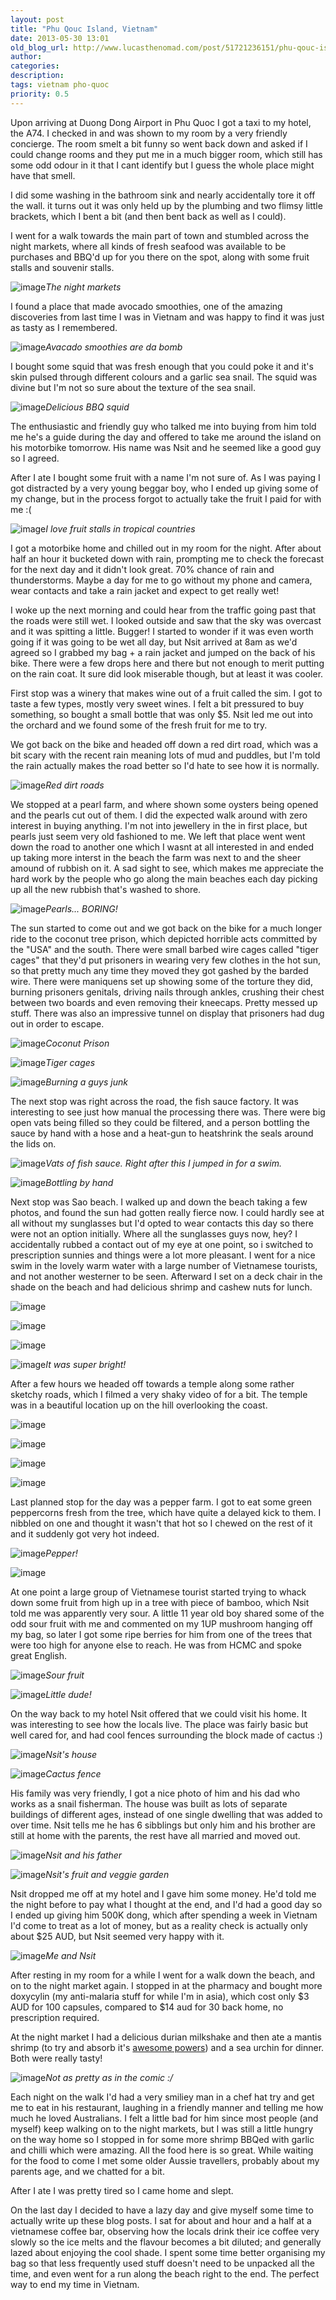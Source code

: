 ```yaml
---
layout: post
title: "Phu Qouc Island, Vietnam"
date: 2013-05-30 13:01
old_blog_url: http://www.lucasthenomad.com/post/51721236151/phu-qouc-island-vietnam
author:
categories:
description:
tags: vietnam pho-quoc
priority: 0.5
---
```


Upon arriving at Duong Dong Airport in Phu Quoc I got a taxi to my hotel, the A74. I checked in and was shown to my room by a very friendly concierge. The room smelt a bit funny so went back down and asked if I could change rooms and they put me in a much bigger room, which still has some odd odour in it that I cant identify but I guess the whole place might have that smell.

I did some washing in the bathroom sink and nearly accidentally tore it off the wall. it turns out it was only held up by the plumbing and two flimsy little brackets, which I bent a bit (and then bent back as well as I could).

<!-- more -->

I went for a walk towards the main part of town and stumbled across the night markets, where all kinds of fresh seafood was available to be purchases and BBQ'd up for you there on the spot, along with some fruit stalls and souvenir stalls.

<p class="flickr-image-container"><span class="polaroid"><img alt="image" src="http://media.tumblr.com/a244205bd4efddb9db28dd7b127fb0ce/tumblr_inline_mnkhc4W4ob1qz4rgp.jpg" /><em>The night markets</em></span></p>

I found a place that made avocado smoothies, one of the amazing discoveries from last time I was in Vietnam and was happy to find it was just as tasty as I remembered.

<p class="flickr-image-container"><span class="polaroid"><img alt="image" src="http://media.tumblr.com/1cafd4d42f7809e636f3b36dc6c56a39/tumblr_inline_mnkh8l1Tmb1qz4rgp.jpg" /><em>Avacado smoothies are da bomb</em></span></p>

I bought some squid that was fresh enough that you could poke it and it's skin pulsed through different colours and a garlic sea snail. The squid was divine but I'm not so sure about the texture of the sea snail.

<p class="flickr-image-container"><span class="polaroid"><img alt="image" src="http://media.tumblr.com/5db707df32f2d128da4bc6200bd8c698/tumblr_inline_mnkh9wd4A31qz4rgp.jpg" /><em>Delicious BBQ squid</em></span></p>

The enthusiastic and friendly guy who talked me into buying from him told me he's a guide during the day and offered to take me around the island on his motorbike tomorrow. His name was Nsit and he seemed like a good guy so I agreed.

After I ate I bought some fruit with a name I'm not sure of. As I was paying I got distracted by a very young beggar boy, who I ended up giving some of my change, but in the process forgot to actually take the fruit I paid for with me :(

<p class="flickr-image-container"><span class="polaroid"><img alt="image" src="http://media.tumblr.com/fdea4440755bca3bcb7a7ef1a561eb66/tumblr_inline_mnkhfclDlK1qz4rgp.jpg" /><em>I love fruit stalls in tropical countries</em></span></p>

I got a motorbike home and chilled out in my room for the night. After about half an hour it bucketed down with rain, prompting me to check the forecast for the next day and it didn't look great. 70% chance of rain and thunderstorms. Maybe a day for me to go without my phone and camera, wear contacts and take a rain jacket and expect to get really wet!

I woke up the next morning and could hear from the traffic going past that the roads were still wet. I looked outside and saw that the sky was overcast and it was spitting a little. Bugger! I started to wonder if it was even worth going if it was going to be wet all day, but Nsit arrived at 8am as we'd agreed so I grabbed my bag + a rain jacket and jumped on the back of his bike. There were a few drops here and there but not enough to merit putting on the rain coat. It sure did look miserable though, but at least it was cooler.

First stop was a winery that makes wine out of a fruit called the sim. I got to taste a few types, mostly very sweet wines. I felt a bit pressured to buy something, so bought a small bottle that was only $5. Nsit led me out into the orchard and we found some of the fresh fruit for me to try.

We got back on the bike and headed off down a red dirt road, which was a bit scary with the recent rain meaning lots of mud and puddles, but I'm told the rain actually makes the road better so I'd hate to see how it is normally.

<p class="flickr-image-container"><span class="polaroid"><img alt="image" src="http://media.tumblr.com/82aa08aa8132723f2d6875ccfe0c9a25/tumblr_inline_mnlae89zob1qz4rgp.jpg" /><em>Red dirt roads</em></span></p>

We stopped at a pearl farm, and where shown some oysters being opened and the pearls cut out of them. I did the expected walk around with zero interest in buying anything. I'm not into jewellery in the in first place, but pearls just seem very old fashioned to me. We left that place went went down the road to another one which I wasnt at all interested in and ended up taking more interst in the beach the farm was next to and the sheer amound of rubbish on it. A sad sight to see, which makes me appreciate the hard work by the people who go along the main beaches each day picking up all the new rubbish that's washed to shore.

<p class="flickr-image-container"><span class="polaroid"><img alt="image" src="http://media.tumblr.com/0d937288ce13fa7929833feabd0cea59/tumblr_inline_mnlahbq6eR1qz4rgp.jpg" /><em>Pearls... BORING!</em></span></p>

The sun started to come out and we got back on the bike for a much longer ride to the coconut tree prison, which depicted horrible acts committed by the "USA" and the south. There were small barbed wire cages called "tiger cages" that they'd put prisoners in wearing very few clothes in the hot sun, so that pretty much any time they moved they got gashed by the barded wire. There were maniquens set up showing some of the torture they did, burning prisoners genitals, driving nails through ankles, crushing their chest between two boards and even removing their kneecaps. Pretty messed up stuff. There was also an impressive tunnel on display that prisoners had dug out in order to escape.

<p class="flickr-image-container"><span class="polaroid"><img alt="image" src="http://media.tumblr.com/35f4c501d79612fb90d08469a2a7eb8e/tumblr_inline_mnlam09tiu1qz4rgp.jpg" /><em>Coconut Prison</em></span></p>
<p class="flickr-image-container"><span class="polaroid"><img alt="image" src="http://media.tumblr.com/702e6abc3aff41f241474bde926c513b/tumblr_inline_mnlamvhAIr1qz4rgp.jpg" /><em>Tiger cages</em></span></p>
<p class="flickr-image-container"><span class="polaroid"><img alt="image" src="http://media.tumblr.com/aa74a286e8c0ccc16920a228689a9164/tumblr_inline_mnlaodBsTp1qz4rgp.jpg" /><em>Burning a guys junk</em></span></p>

The next stop was right across the road, the fish sauce factory. It was interesting to see just how manual the processing there was. There were big open vats being filled so they could be filtered, and a person bottling the sauce by hand with a hose and a heat-gun to heatshrink the seals around the lids on.

<p class="flickr-image-container"><span class="polaroid"><img alt="image" src="http://media.tumblr.com/322da03ea17745443c8b6a5a4a9857ca/tumblr_inline_mnlaqvFtAF1qz4rgp.jpg" /><em>Vats of fish sauce. Right after this I jumped in for a swim.</em></span></p>
<p class="flickr-image-container"><span class="polaroid"><img alt="image" src="http://media.tumblr.com/69095a9c97e4aec66d5cdd1286b8a2f3/tumblr_inline_mnlaspgqDP1qz4rgp.jpg" /><em>Bottling by hand</em></span></p>

Next stop was Sao beach. I walked up and down the beach taking a few photos, and found the sun had gotten really fierce now. I could hardly see at all without my sunglasses but I'd opted to wear contacts this day so there were not an option initially. Where all the sunglasses guys now, hey? I accidentally rubbed a contact out of my eye at one point, so i switched to prescription sunnies and things were a lot more pleasant. I went for a nice swim in the lovely warm water with a large number of Vietnamese tourists, and not another westerner to be seen. Afterward I set on a deck chair in the shade on the beach and had delicious shrimp and cashew nuts for lunch.

<p class="flickr-image-container"><span class="polaroid"><img alt="image" src="http://media.tumblr.com/7c5999a7e51831b94b2bc6d33a974d2b/tumblr_inline_mnlavlEARR1qz4rgp.jpg" /></p>
<p class="flickr-image-container"><span class="polaroid"><img alt="image" src="http://media.tumblr.com/c59a56fa6c1f06a8bb1d51d7a10d7d98/tumblr_inline_mnlawsOr2U1qz4rgp.jpg" /></p>
<p class="flickr-image-container"><span class="polaroid"><img alt="image" src="http://media.tumblr.com/997ed48ce81cad41dfefeb31e218d619/tumblr_inline_mnlaxjFD8t1qz4rgp.jpg" /></p>
<p class="flickr-image-container"><span class="polaroid"><img alt="image" src="http://media.tumblr.com/1e0e0e74d826ac1819f54dc85cc36e8c/tumblr_inline_mnlay89ZUl1qz4rgp.jpg" /><em>It was super bright!</em></span></p>

After a few hours we headed off towards a temple along some rather sketchy roads, which I filmed a very shaky video of for a bit. The temple was in a beautiful location up on the hill overlooking the coast.

<p class="flickr-image-container"><span class="polaroid"><img alt="image" src="http://media.tumblr.com/ff2ee92ea62303948137444165701afe/tumblr_inline_mnlazcu2rj1qz4rgp.jpg" /></p>
<p class="flickr-image-container"><span class="polaroid"><img alt="image" src="http://media.tumblr.com/83a2a2c121a38324452b594ceb5f27c4/tumblr_inline_mnlb0pNAoR1qz4rgp.jpg" /></p>
<p class="flickr-image-container"><span class="polaroid"><img alt="image" src="http://media.tumblr.com/fefb8664f21be341f284a0b6a9edb097/tumblr_inline_mnlb1sOSgW1qz4rgp.jpg" /></p>
<p class="flickr-image-container"><span class="polaroid"><img alt="image" src="http://media.tumblr.com/e741b9586286704715ff1e5aab73494a/tumblr_inline_mnlb37FMQ61qz4rgp.jpg" /></p>

Last planned stop for the day was a pepper farm. I got to eat some green peppercorns fresh from the tree, which have quite a delayed kick to them. I nibbled on one and thought it wasn't that hot so I chewed on the rest of it and it suddenly got very hot indeed.

<p class="flickr-image-container"><span class="polaroid"><img alt="image" src="http://media.tumblr.com/de93b3192f342c197b76a619855cce86/tumblr_inline_mnlbnhGAZZ1qz4rgp.jpg" /><em>Pepper!</em></span></p>
<p class="flickr-image-container"><span class="polaroid"><img alt="image" src="http://media.tumblr.com/43abb888732f533e856bfc40a7db423d/tumblr_inline_mnlb65HcXW1qz4rgp.jpg" /></p>

At one point a large group of Vietnamese tourist started trying to whack down some fruit from high up in a tree with piece of bamboo, which Nsit told me was apparently very sour. A little 11 year old boy shared some of the odd sour fruit with me and commented on my 1UP mushroom hanging off my bag, so later I got some ripe berries for him from one of the trees that were too high for anyone else to reach. He was from HCMC and spoke great English.

<p class="flickr-image-container"><span class="polaroid"><img alt="image" src="http://media.tumblr.com/d31fd26dcdb3f1d1e5acc0ccdd30fd50/tumblr_inline_mnlc3yegZI1qz4rgp.jpg" /><em>Sour fruit</em></span></p>
<p class="flickr-image-container"><span class="polaroid"><img alt="image" src="http://media.tumblr.com/52c67c0d65c1dda2e4093e203d48335b/tumblr_inline_mnlbq0Wk951qz4rgp.jpg" /><em>Little dude!</em></span></p>

On the way back to my hotel Nsit offered that we could visit his home. It was interesting to see how the locals live. The place was fairly basic but well cared for, and had cool fences surrounding the block made of cactus :)

<p class="flickr-image-container"><span class="polaroid"><img alt="image" src="http://media.tumblr.com/5b83a2026f5c19635806d58bf357bb8b/tumblr_inline_mnm2ahXt7p1qz4rgp.jpg" /><em>Nsit's house</em></span></p>
<p class="flickr-image-container"><span class="polaroid"><img alt="image" src="http://media.tumblr.com/c32f18f8a35061d7027ba414d66c0972/tumblr_inline_mnm2lazb5B1qz4rgp.jpg" /><em>Cactus fence</em></span></p>

His family was very friendly, I got a nice photo of him and his dad who works as a snail fisherman. The house was built as lots of separate buildings of different ages, instead of one single dwelling that was added to over time. Nsit tells me he has 6 sibblings but only him and his brother are still at home with the parents, the rest have all married and moved out.

<p class="flickr-image-container"><span class="polaroid"><img alt="image" src="http://media.tumblr.com/fa317a301769df778d3a58e8b460f6e2/tumblr_inline_mnm3hoag1y1qz4rgp.jpg" /><em>Nsit and his father</em></span></p>
<p class="flickr-image-container"><span class="polaroid"><img alt="image" src="http://media.tumblr.com/f814420f509a6df14fe5df8be795b556/tumblr_inline_mnm2mr0Sad1qz4rgp.jpg" /><em>Nsit's fruit and veggie garden</em></span></p>

Nsit dropped me off at my hotel and I gave him some money. He'd told me the night before to pay what I thought at the end, and I'd had a good day so I ended up giving him 500K dong, which after spending a week in Vietnam I'd come to treat as a lot of money, but as a reality check is actually only about $25 AUD, but Nsit seemed very happy with it.

<p class="flickr-image-container"><span class="polaroid"><img alt="image" src="http://media.tumblr.com/c472a8fe5813b51adbe76100a85cfbce/tumblr_inline_mnm3bt9iZE1qz4rgp.jpg" /><em>Me and Nsit</em></span></p>

After resting in my room for a while I went for a walk down the beach, and on to the night market again. I stopped in at the pharmacy and bought more doxycylin (my anti-malaria stuff for while I'm in asia), which cost only $3 AUD for 100 capsules, compared to $14 aud for 30 back home, no prescription required.

At the night market I had a delicious durian milkshake and then ate a mantis shrimp (to try and absorb it's [awesome powers](http://theoatmeal.com/comics/mantis_shrimp)) and a sea urchin for dinner. Both were really tasty!

<p class="flickr-image-container"><span class="polaroid"><img alt="image" src="http://media.tumblr.com/ca291f0be91f13788bb35f2ef8ef3ba7/tumblr_inline_mnm3fkDI3A1qz4rgp.jpg" /><em>Not as pretty as in the comic :/</em></span></p>

Each night on the walk I'd had a very smiliey man in a chef hat try and get me to eat in his restaurant, laughing in a friendly manner and telling me how much he loved Australians. I felt a little bad for him since most people (and myself) keep walking on to the night markets, but I was still a little hungry on the way home so I stopped in for some more shrimp BBQed with garlic and chilli which were amazing. All the food here is so great. While waiting for the food to come I met some older Aussie travellers, probably about my parents age, and we chatted for a bit.

After I ate I was pretty tired so I came home and slept.

On the last day I decided to have a lazy day and give myself some time to actually write up these blog posts. I sat for about and hour and a half at a vietnamese coffee bar, observing how the locals drink their ice coffee very slowly so the ice melts and the flavour becomes a bit diluted; and generally lazed about enjoying the cool shade. I spent some time better organising my bag so that less frequently used stuff doesn't need to be unpacked all the time, and even went for a run along the beach right to the end. The perfect way to end my time in Vietnam.
